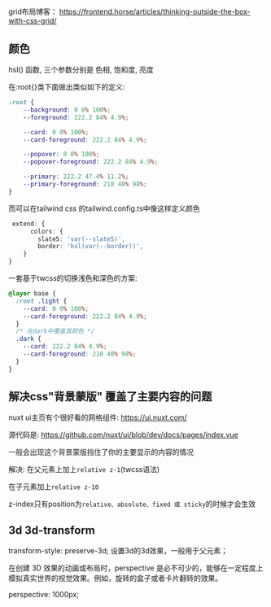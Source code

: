 #


grid布局博客：
https://frontend.horse/articles/thinking-outside-the-box-with-css-grid/




## 颜色

hsl() 函数, 三个参数分别是 色相, 饱和度, 亮度

在:root{}类下面做出类似如下的定义:

```css
:root {
    --background: 0 0% 100%;
    --foreground: 222.2 84% 4.9%;

    --card: 0 0% 100%;
    --card-foreground: 222.2 84% 4.9%;

    --popover: 0 0% 100%;
    --popover-foreground: 222.2 84% 4.9%;

    --primary: 222.2 47.4% 11.2%;
    --primary-foreground: 210 40% 98%;
}
```

而可以在tailwind css 的tailwind.config.ts中像这样定义颜色
```ts
 extend: {
      colors: {
        slate5: 'var(--slate5)',
        border: 'hsl(var(--border))',
    }
}
```

一套基于twcss的切换浅色和深色的方案: 

```css
@layer base {
  :root .light {
    --card: 0 0% 100%;
    --card-foreground: 222.2 84% 4.9%;
  }
  /* 在dark中覆盖其颜色 */
  .dark {
    --card: 222.2 84% 4.9%;
    --card-foreground: 210 40% 98%;
  }
}
```

## 解决css"背景蒙版" 覆盖了主要内容的问题

nuxt ui主页有个很好看的网格组件: <https://ui.nuxt.com/>

源代码是: <https://github.com/nuxt/ui/blob/dev/docs/pages/index.vue>

一般会出现这个背景蒙版挡住了你的主要显示的内容的情况

解决: 在父元素上加上`relative z-1`(twcss语法)

在子元素加上`relative z-10`

z-index只有position为`relative、absolute、fixed 或 sticky`的时候才会生效




## 3d 3d-transform

transform-style: preserve-3d; 设置3d的3d效果，一般用于父元素；

在创建 3D 效果的动画或布局时，perspective 是必不可少的，能够在一定程度上模拟真实世界的视觉效果。例如，旋转的盒子或者卡片翻转的效果。

perspective: 1000px;



